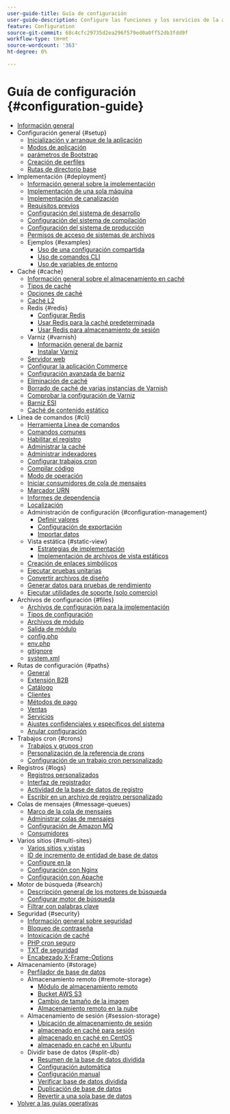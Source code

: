 ```yaml
---
user-guide-title: Guía de configuración
user-guide-description: Configure las funciones y los servicios de la aplicación de Adobe Commerce o Magento Open Source.
feature: Configuration
source-git-commit: 68c4cfc29735d2ea296f579ed0a0ff52db3fdd9f
workflow-type: tm+mt
source-wordcount: '363'
ht-degree: 0%

---
```



# Guía de configuración {#configuration-guide}

+ [Información general](overview.md)
+ Configuración general {#setup}
   + [Inicialización y arranque de la aplicación](bootstrap/initialization.md)
   + [Modos de aplicación](bootstrap/application-modes.md)
   + [parámetros de Bootstrap](bootstrap/set-parameters.md)
   + [Creación de perfiles](bootstrap/mage-profiler.md)
   + [Rutas de directorio base](bootstrap/mage-directory.md)
+ Implementación {#deployment}
   + [Información general sobre la implementación](deployment/overview.md)
   + [Implementación de una sola máquina](deployment/single-machine.md)
   + [Implementación de canalización](deployment/technical-details.md)
   + [Requisitos previos](deployment/prerequisites.md)
   + [Configuración del sistema de desarrollo](deployment/development-system.md)
   + [Configuración del sistema de compilación](deployment/build-system.md)
   + [Configuración del sistema de producción](deployment/production-system.md)
   + [Permisos de acceso de sistemas de archivos](deployment/file-system-permissions.md)
   + Ejemplos {#examples}
      + [Uso de una configuración compartida](deployment/example-shared-configuration.md)
      + [Uso de comandos CLI](deployment/example-using-cli.md)
      + [Uso de variables de entorno](deployment/example-environment-variables.md)
+ Caché {#cache}
   + [Información general sobre el almacenamiento en caché](cache/caching-overview.md)
   + [Tipos de caché](cache/cache-types.md)
   + [Opciones de caché](cache/cache-options.md)
   + [Caché L2](cache/level-two-cache.md)
   + Redis {#redis}
      + [Configurar Redis](cache/config-redis.md)
      + [Usar Redis para la caché predeterminada](cache/redis-pg-cache.md)
      + [Usar Redis para almacenamiento de sesión](cache/redis-session.md)
   + Varniz {#varnish}
      + [Información general de barniz](cache/config-varnish.md)
      + [Instalar Varniz](cache/config-varnish-install.md)
   + [Servidor web](cache/config-varnish-server.md)
   + [Configurar la aplicación Commerce](cache/configure-varnish-commerce.md)
   + [Configuración avanzada de barniz](cache/config-varnish-advanced.md)
   + [Eliminación de caché](cache/use-varnish-cache.md)
   + [Borrado de caché de varias instancias de Varnish](cache/use-multiple-varnish-cache.md)
   + [Comprobar la configuración de Varniz](cache/config-varnish-final.md)
   + [Barniz ESI](cache/use-varnish-esi.md)
   + [Caché de contenido estático](cache/static-content-signing.md)
+ Línea de comandos {#cli}
   + [Herramienta Línea de comandos](cli/config-cli.md)
   + [Comandos comunes](cli/common-cli-commands.md)
   + [Habilitar el registro](cli/enable-logging.md)
   + [Administrar la caché](cli/manage-cache.md)
   + [Administrar indexadores](cli/manage-indexers.md)
   + [Configurar trabajos cron](cli/configure-cron-jobs.md)
   + [Compilar código](cli/code-compiler.md)
   + [Modo de operación](cli/set-mode.md)
   + [Iniciar consumidores de cola de mensajes](cli/start-message-queues.md)
   + [Marcador URN](cli/urn-highlighter.md)
   + [Informes de dependencia](cli/dependency-reports.md)
   + [Localización](cli/localization.md)
   + Administración de configuración {#configuration-management}
      + [Definir valores](cli/set-configuration-values.md)
      + [Configuración de exportación](cli/export-configuration.md)
      + [Importar datos](cli/import-configuration.md)
   + Vista estática {#static-view}
      + [Estrategias de implementación](cli/static-view-file-strategy.md)
      + [Implementación de archivos de vista estáticos](cli/static-view-file-deployment.md)
   + [Creación de enlaces simbólicos](cli/create-symlinks.md)
   + [Ejecutar pruebas unitarias](cli/unit-tests.md)
   + [Convertir archivos de diseño](cli/convert-layout-files.md)
   + [Generar datos para pruebas de rendimiento](cli/generate-data.md)
   + [Ejecutar utilidades de soporte (solo comercio)](cli/run-support-utilities.md)
+ Archivos de configuración {#files}
   + [Archivos de configuración para la implementación](reference/deployment-files.md)
   + [Tipos de configuración](reference/config-create-types.md)
   + [Archivos de módulo](reference/module-files.md)
   + [Salida de módulo](reference/disable-module-output.md)
   + [config.php](reference/config-reference-configphp.md)
   + [env.php](reference/config-reference-envphp.md)
   + [gitignore](reference/config-reference-gitignore.md)
   + [system.xml](reference/config-reference-systemxml.md)
+ Rutas de configuración {#paths}
   + [General](reference/config-reference-general.md)
   + [Extensión B2B](reference/config-reference-b2b.md)
   + [Catálogo](reference/config-reference-catalog.md)
   + [Clientes](reference/config-reference-customers.md)
   + [Métodos de pago](reference/config-reference-payment.md)
   + [Ventas](reference/config-reference-sales.md)
   + [Servicios](reference/config-reference-services.md)
   + [Ajustes confidenciales y específicos del sistema](reference/config-reference-sens.md)
   + [Anular configuración](reference/override-config-settings.md)
+ Trabajos cron {#crons}
   + [Trabajos y grupos cron](cron/custom-cron.md)
   + [Personalización de la referencia de crons](cron/custom-cron-reference.md)
   + [Configuración de un trabajo cron personalizado](cron/custom-cron-tutorial.md)
+ Registros {#logs}
   + [Registros personalizados](logs/custom-logging.md)
   + [Interfaz de registrador](logs/logger-interface.md)
   + [Actividad de la base de datos de registro](logs/database-activity.md)
   + [Escribir en un archivo de registro personalizado](logs/custom-log-files.md)
+ Colas de mensajes {#message-queues}
   + [Marco de la cola de mensajes](queues/message-queue-framework.md)
   + [Administrar colas de mensajes](queues/manage-message-queues.md)
   + [Configuración de Amazon MQ](queues/aws-mq.md)
   + [Consumidores](queues/consumers.md)
+ Varios sitios {#multi-sites}
   + [Varios sitios y vistas](multi-sites/ms-overview.md)
   + [ID de incremento de entidad de base de datos](multi-sites/change-increment-id.md)
   + [Configure en la](multi-sites/ms-admin.md)
   + [Configuración con Nginx](multi-sites/ms-nginx.md)
   + [Configuración con Apache](multi-sites/ms-apache.md)
+ Motor de búsqueda {#search}
   + [Descripción general de los motores de búsqueda](search/overview-search.md)
   + [Configurar motor de búsqueda](search/configure-search-engine.md)
   + [Filtrar con palabras clave](search/search-stopwords.md)
+ Seguridad {#security}
   + [Información general sobre seguridad](security/overview.md)
   + [Bloqueo de contraseña](security/password-hashing.md)
   + [Intoxicación de caché](security/cache-poisoning.md)
   + [PHP cron seguro](security/secure-cron-php.md)
   + [TXT de seguridad](security/security-txt.md)
   + [Encabezado X-Frame-Options](security/xframe-options.md)
+ Almacenamiento {#storage}
   + [Perfilador de base de datos](storage/db-profiler.md)
   + Almacenamiento remoto {#remote-storage}
      + [Módulo de almacenamiento remoto](remote-storage/remote-storage.md)
      + [Bucket AWS S3](remote-storage/remote-storage-aws-s3.md)
      + [Cambio de tamaño de la imagen](remote-storage/remote-storage-image-resize.md)
      + [Almacenamiento remoto en la nube](remote-storage/cloud-support.md)
   + Almacenamiento de sesión {#session-storage}
      + [Ubicación de almacenamiento de sesión](storage/sessions.md)
      + [almacenado en caché para sesión](storage/memcached.md)
      + [almacenado en caché en CentOS](storage/memcache-centos.md)
      + [almacenado en caché en Ubuntu](storage/memcache-ubuntu.md)
   + Dividir base de datos {#split-db}
      + [Resumen de la base de datos dividida](storage/multi-master.md)
      + [Configuración automática](storage/multi-master-masterdb.md)
      + [Configuración manual](storage/multi-master-manual.md)
      + [Verificar base de datos dividida](storage/multi-master-verify.md)
      + [Duplicación de base de datos](storage/multi-master-replication.md)
      + [Revertir a una sola base de datos](storage/revert-split-database.md)
+ [Volver a las guías operativas](https://experienceleague.adobe.com/docs/commerce-operations/operational-guides/home.html)